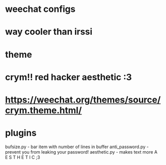 # weechat configs
# way cooler than irssi 

# theme
# crym!! red hacker aesthetic :3
# https://weechat.org/themes/source/crym.theme.html/

# plugins
bufsize.py              - bar item with number of lines in buffer
anti_password.py        - prevent you from leaking your password!
aesthetic.py            - makes text more A E S T H E T I C ;3

